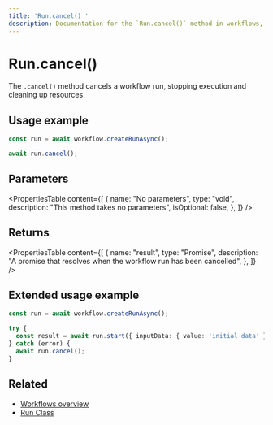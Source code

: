 ```yaml
---
title: 'Run.cancel() '
description: Documentation for the `Run.cancel()` method in workflows, which cancels a workflow run.
---
```


# Run.cancel()

The `.cancel()` method cancels a workflow run, stopping execution and cleaning up resources.

## Usage example

```typescript showLineNumbers copy
const run = await workflow.createRunAsync();

await run.cancel();
```

## Parameters

<PropertiesTable
content={[
{
name: "No parameters",
type: "void",
description: "This method takes no parameters",
isOptional: false,
},
]}
/>

## Returns

<PropertiesTable
content={[
{
name: "result",
type: "Promise<void>",
description: "A promise that resolves when the workflow run has been cancelled",
},
]}
/>

## Extended usage example

```typescript showLineNumbers copy
const run = await workflow.createRunAsync();

try {
  const result = await run.start({ inputData: { value: 'initial data' } });
} catch (error) {
  await run.cancel();
}
```

## Related

- [Workflows overview](/docs/workflows/overview)
- [Run Class](../run)
